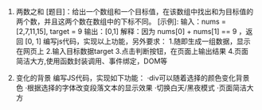 1. 两数之和
[题目]：给出一个数组和一个目标值，在该数组中找出和为目标值的两个数，并且这两个数在数组中的下标不同。
[示例]:
输入：nums = [2,7,11,15], target = 9
输出：[0,1]
解释：因为 nums[0] + nums[1] == 9 ，返回 [0, 1]
编写js代码，实现以上功能，另外要求：
1.随即生成一组数据，显示在网页上
2.输入目标数据target
3.点击判断按钮，在页面上输出结果
4.页面简洁大方,使用函数封装调用、事件绑定，DOM等

2. 变化的背景
编写JS代码，实现如下功能：
·div可以随着选择的颜色变化背景色
·根据选择的字体改变段落文本的显示效果
·切换白天/黑夜模式
·页面简洁大方